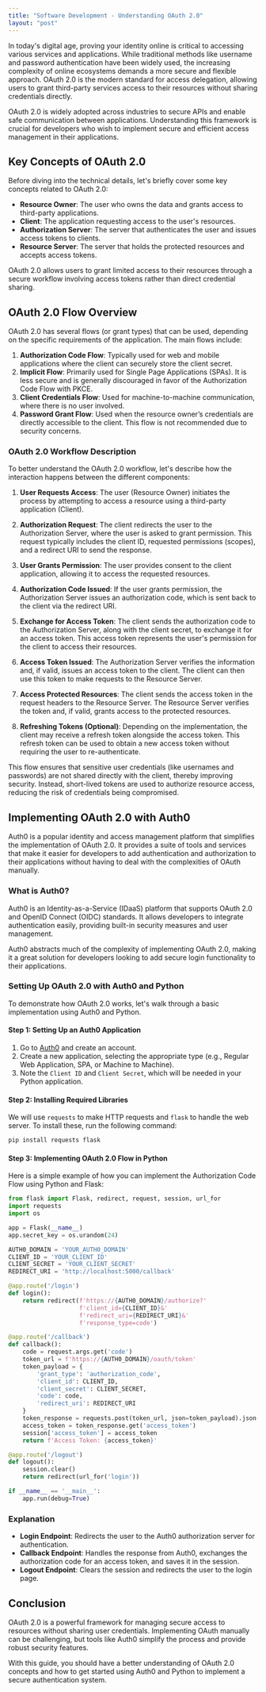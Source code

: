 ```yaml
---
title: "Software Development - Understanding OAuth 2.0"
layout: "post"
---
```


In today's digital age, proving your identity online is critical to accessing various services and applications. While traditional methods like username and password authentication have been widely used, the increasing complexity of online ecosystems demands a more secure and flexible approach. OAuth 2.0 is the modern standard for access delegation, allowing users to grant third-party services access to their resources without sharing credentials directly.

OAuth 2.0 is widely adopted across industries to secure APIs and enable safe communication between applications. Understanding this framework is crucial for developers who wish to implement secure and efficient access management in their applications.

## Key Concepts of OAuth 2.0

Before diving into the technical details, let's briefly cover some key concepts related to OAuth 2.0:

- **Resource Owner**: The user who owns the data and grants access to third-party applications.
- **Client**: The application requesting access to the user's resources.
- **Authorization Server**: The server that authenticates the user and issues access tokens to clients.
- **Resource Server**: The server that holds the protected resources and accepts access tokens.

OAuth 2.0 allows users to grant limited access to their resources through a secure workflow involving access tokens rather than direct credential sharing.

## OAuth 2.0 Flow Overview

OAuth 2.0 has several flows (or grant types) that can be used, depending on the specific requirements of the application. The main flows include:

1. **Authorization Code Flow**: Typically used for web and mobile applications where the client can securely store the client secret.
2. **Implicit Flow**: Primarily used for Single Page Applications (SPAs). It is less secure and is generally discouraged in favor of the Authorization Code Flow with PKCE.
3. **Client Credentials Flow**: Used for machine-to-machine communication, where there is no user involved.
4. **Password Grant Flow**: Used when the resource owner’s credentials are directly accessible to the client. This flow is not recommended due to security concerns.

### OAuth 2.0 Workflow Description

To better understand the OAuth 2.0 workflow, let's describe how the interaction happens between the different components:

1. **User Requests Access**: The user (Resource Owner) initiates the process by attempting to access a resource using a third-party application (Client).

2. **Authorization Request**: The client redirects the user to the Authorization Server, where the user is asked to grant permission. This request typically includes the client ID, requested permissions (scopes), and a redirect URI to send the response.

3. **User Grants Permission**: The user provides consent to the client application, allowing it to access the requested resources.

4. **Authorization Code Issued**: If the user grants permission, the Authorization Server issues an authorization code, which is sent back to the client via the redirect URI.

5. **Exchange for Access Token**: The client sends the authorization code to the Authorization Server, along with the client secret, to exchange it for an access token. This access token represents the user's permission for the client to access their resources.

6. **Access Token Issued**: The Authorization Server verifies the information and, if valid, issues an access token to the client. The client can then use this token to make requests to the Resource Server.

7. **Access Protected Resources**: The client sends the access token in the request headers to the Resource Server. The Resource Server verifies the token and, if valid, grants access to the protected resources.

8. **Refreshing Tokens (Optional)**: Depending on the implementation, the client may receive a refresh token alongside the access token. This refresh token can be used to obtain a new access token without requiring the user to re-authenticate.

This flow ensures that sensitive user credentials (like usernames and passwords) are not shared directly with the client, thereby improving security. Instead, short-lived tokens are used to authorize resource access, reducing the risk of credentials being compromised.

## Implementing OAuth 2.0 with Auth0

Auth0 is a popular identity and access management platform that simplifies the implementation of OAuth 2.0. It provides a suite of tools and services that make it easier for developers to add authentication and authorization to their applications without having to deal with the complexities of OAuth manually.

### What is Auth0?

Auth0 is an Identity-as-a-Service (IDaaS) platform that supports OAuth 2.0 and OpenID Connect (OIDC) standards. It allows developers to integrate authentication easily, providing built-in security measures and user management.

Auth0 abstracts much of the complexity of implementing OAuth 2.0, making it a great solution for developers looking to add secure login functionality to their applications.

### Setting Up OAuth 2.0 with Auth0 and Python

To demonstrate how OAuth 2.0 works, let's walk through a basic implementation using Auth0 and Python.

#### Step 1: Setting Up an Auth0 Application

1. Go to [Auth0](https://auth0.com) and create an account.
2. Create a new application, selecting the appropriate type (e.g., Regular Web Application, SPA, or Machine to Machine).
3. Note the `Client ID` and `Client Secret`, which will be needed in your Python application.

#### Step 2: Installing Required Libraries

We will use `requests` to make HTTP requests and `flask` to handle the web server. To install these, run the following command:

```bash
pip install requests flask
```

#### Step 3: Implementing OAuth 2.0 Flow in Python

Here is a simple example of how you can implement the Authorization Code Flow using Python and Flask:

```python
from flask import Flask, redirect, request, session, url_for
import requests
import os

app = Flask(__name__)
app.secret_key = os.urandom(24)

AUTH0_DOMAIN = 'YOUR_AUTH0_DOMAIN'
CLIENT_ID = 'YOUR_CLIENT_ID'
CLIENT_SECRET = 'YOUR_CLIENT_SECRET'
REDIRECT_URI = 'http://localhost:5000/callback'

@app.route('/login')
def login():
    return redirect(f'https://{AUTH0_DOMAIN}/authorize?'
                    f'client_id={CLIENT_ID}&'
                    f'redirect_uri={REDIRECT_URI}&'
                    f'response_type=code')

@app.route('/callback')
def callback():
    code = request.args.get('code')
    token_url = f'https://{AUTH0_DOMAIN}/oauth/token'
    token_payload = {
        'grant_type': 'authorization_code',
        'client_id': CLIENT_ID,
        'client_secret': CLIENT_SECRET,
        'code': code,
        'redirect_uri': REDIRECT_URI
    }
    token_response = requests.post(token_url, json=token_payload).json()
    access_token = token_response.get('access_token')
    session['access_token'] = access_token
    return f'Access Token: {access_token}'

@app.route('/logout')
def logout():
    session.clear()
    return redirect(url_for('login'))

if __name__ == '__main__':
    app.run(debug=True)
```

### Explanation

- **Login Endpoint**: Redirects the user to the Auth0 authorization server for authentication.
- **Callback Endpoint**: Handles the response from Auth0, exchanges the authorization code for an access token, and saves it in the session.
- **Logout Endpoint**: Clears the session and redirects the user to the login page.

## Conclusion

OAuth 2.0 is a powerful framework for managing secure access to resources without sharing user credentials. Implementing OAuth manually can be challenging, but tools like Auth0 simplify the process and provide robust security features.

With this guide, you should have a better understanding of OAuth 2.0 concepts and how to get started using Auth0 and Python to implement a secure authentication system.
